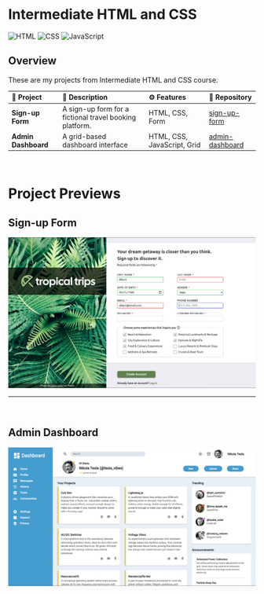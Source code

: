 # Intermediate HTML and CSS

![HTML](https://img.shields.io/badge/HTML-E34F26?style=for-the-badge&logo=html5&logoColor=white)
![CSS](https://img.shields.io/badge/CSS-663399?style=for-the-badge&logo=css&logoColor=white)
![JavaScript](https://img.shields.io/badge/JavaScript-F7DF1E?style=for-the-badge&logo=javascript&logoColor=black)

## Overview

These are my projects from Intermediate HTML and CSS course.


| 📝 __Project__ | 📕 __Description__ | ⚙️ __Features__ | 📁 __Repository__ |
| :------------- | :----------------- | :-------------- | :-------------------- |
| **Sign-up Form** | A sign-up form for a fictional travel booking platform. | HTML, CSS, Form | [sign-up-form](<https://github.com/PedroASB/sign-up-form>) |
| **Admin Dashboard** | A grid-based dashboard interface | HTML, CSS, JavaScript, Grid | [admin-dashboard](<https://github.com/PedroASB/admin-dashboard>) |

<br>

# Project Previews

## Sign-up Form
![Sign-up Form Screenshot](<./screenshots/sign-up-form-screenshot.png>)

---
<br>

## Admin Dashboard
![Admin Dashboard Screenshot](<./screenshots/admin-dashboard-screenshot.png>)
